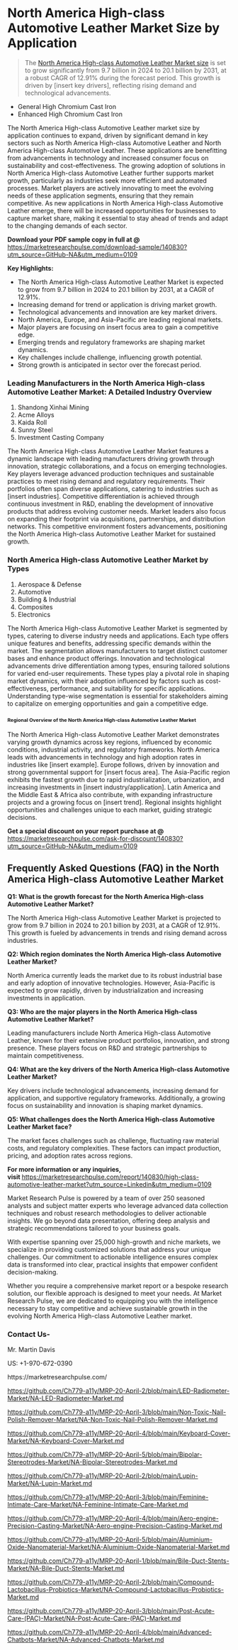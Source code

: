 <h1>North America High-class Automotive Leather Market&nbsp;Size by Application</h1><blockquote><p>The <a href="https://marketresearchpulse.com/download-sample/140830?utm_source=GitHub-NA&amp;utm_medium=0109">North America High-class Automotive Leather Market size</a> is set to grow significantly from 9.7 billion in 2024 to 20.1 billion by 2031, at a robust CAGR of 12.91% during the forecast period. This growth is driven by [insert key drivers], reflecting rising demand and technological advancements.</p></blockquote><ul><li>General High Chromium Cast Iron<li> Enhanced High Chromium Cast Iron</li></ul><p>The North America High-class Automotive Leather market size by application continues to expand, driven by significant demand in key sectors such as North America High-class Automotive Leather and North America High-class Automotive Leather. These applications are benefitting from advancements in technology and increased consumer focus on sustainability and cost-effectiveness. The growing adoption of solutions in North America High-class Automotive Leather further supports market growth, particularly as industries seek more efficient and automated processes. Market players are actively innovating to meet the evolving needs of these application segments, ensuring that they remain competitive. As new applications in North America High-class Automotive Leather emerge, there will be increased opportunities for businesses to capture market share, making it essential to stay ahead of trends and adapt to the changing demands of each sector.</p><p><strong>Download your PDF sample copy in full at @ </strong><a href="https://marketresearchpulse.com/download-sample/140830?utm_source=GitHub-NA&amp;utm_medium=0109">https://marketresearchpulse.com/download-sample/140830?utm_source=GitHub-NA&amp;utm_medium=0109</a></p><p><strong>Key Highlights: </strong></p><ul><li>The North America High-class Automotive Leather Market is expected to grow from 9.7 billion in 2024 to 20.1 billion by 2031, at a CAGR of 12.91%.</li><li>Increasing demand for trend or application is driving market growth.</li><li>Technological advancements and innovation are key market drivers.</li><li>North America, Europe, and Asia-Pacific are leading regional markets.</li><li>Major players are focusing on insert focus area to gain a competitive edge.</li><li>Emerging trends and regulatory frameworks are shaping market dynamics.</li><li>Key challenges include challenge, influencing growth potential.</li><li>Strong growth is anticipated in sector over the forecast period.</li></ul><h3>Leading Manufacturers in the North America High-class Automotive Leather Market: A Detailed Industry Overview</h3><ol><li>Shandong Xinhai Mining</li><li>Acme Alloys</li><li>Kaida Roll</li><li>Sunny Steel</li><li>Investment Casting Company</li></ol><div class="flex max-w-full flex-col flex-grow"><div class="min-h-8 text-message flex w-full flex-col items-end gap-2 whitespace-normal break-words [.text-message+&amp;]:mt-5" dir="auto" data-message-author-role="assistant" data-message-id="fd8432e4-4910-450d-b182-61b7bfb0a01f" data-message-model-slug="gpt-4o"><div class="flex w-full flex-col gap-1 empty:hidden first:pt-[3px]"><div class="markdown prose w-full break-words dark:prose-invert light"><p>The North America High-class Automotive Leather Market features a dynamic landscape with leading manufacturers driving growth through innovation, strategic collaborations, and a focus on emerging technologies. Key players leverage advanced production techniques and sustainable practices to meet rising demand and regulatory requirements. Their portfolios often span diverse applications, catering to industries such as [insert industries]. Competitive differentiation is achieved through continuous investment in R&amp;D, enabling the development of innovative products that address evolving customer needs. Market leaders also focus on expanding their footprint via acquisitions, partnerships, and distribution networks. This competitive environment fosters advancements, positioning the North America High-class Automotive Leather Market for sustained growth.</p></div></div></div></div><h3>North America High-class Automotive Leather Market by Types</h3><ol><li>Aerospace & Defense<li> Automotive<li> Building & Industrial<li> Composites<li> Electronics</li></ol><div class="flex max-w-full flex-col flex-grow"><div class="min-h-8 text-message flex w-full flex-col items-end gap-2 whitespace-normal break-words [.text-message+&amp;]:mt-5" dir="auto" data-message-author-role="assistant" data-message-id="084470be-0bb7-4664-bddf-5156b4f41249" data-message-model-slug="gpt-4o-mini"><div class="flex w-full flex-col gap-1 empty:hidden first:pt-[3px]"><div class="markdown prose w-full break-words dark:prose-invert light"><p>The North America High-class Automotive Leather Market is segmented by types, catering to diverse industry needs and applications. Each type offers unique features and benefits, addressing specific demands within the market. The segmentation allows manufacturers to target distinct customer bases and enhance product offerings. Innovation and technological advancements drive differentiation among types, ensuring tailored solutions for varied end-user requirements. These types play a pivotal role in shaping market dynamics, with their adoption influenced by factors such as cost-effectiveness, performance, and suitability for specific applications. Understanding type-wise segmentation is essential for stakeholders aiming to capitalize on emerging opportunities and gain a competitive edge.</p></div></div></div></div><h3><span style="font-size: 11px;">Regional Overview of the North America High-class Automotive Leather Market</span></h3><div class="flex max-w-full flex-col flex-grow"><div class="min-h-8 text-message flex w-full flex-col items-end gap-2 whitespace-normal break-words [.text-message+&amp;]:mt-5" dir="auto" data-message-author-role="assistant" data-message-id="e9038762-ce64-4e30-91c9-9bd413514231" data-message-model-slug="gpt-4o-mini"><div class="flex w-full flex-col gap-1 empty:hidden first:pt-[3px]"><div class="markdown prose w-full break-words dark:prose-invert light"><p>The North America High-class Automotive Leather Market demonstrates varying growth dynamics across key regions, influenced by economic conditions, industrial activity, and regulatory frameworks. North America leads with advancements in technology and high adoption rates in industries like [insert example]. Europe follows, driven by innovation and strong governmental support for [insert focus area]. The Asia-Pacific region exhibits the fastest growth due to rapid industrialization, urbanization, and increasing investments in [insert industry/application]. Latin America and the Middle East &amp; Africa also contribute, with expanding infrastructure projects and a growing focus on [insert trend]. Regional insights highlight opportunities and challenges unique to each market, guiding strategic decisions.</p></div></div></div></div><p><strong>Get a special discount on your report purchase at @ </strong><a href="https://marketresearchpulse.com/ask-for-discount/140830?utm_source=GitHub-NA&amp;utm_medium=0109">https://marketresearchpulse.com/ask-for-discount/140830?utm_source=GitHub-NA&amp;utm_medium=0109</a></p><h2>Frequently Asked Questions (FAQ) in the North America High-class Automotive Leather Market</h2><p><strong>Q1: What is the growth forecast for the North America High-class Automotive Leather Market?</strong></p><p>The North America High-class Automotive Leather Market is projected to grow from 9.7 billion in 2024 to 20.1 billion by 2031, at a CAGR of 12.91%. This growth is fueled by advancements in trends and rising demand across industries.</p><p><strong>Q2: Which region dominates the North America High-class Automotive Leather Market?</strong></p><p>North America currently leads the market due to its robust industrial base and early adoption of innovative technologies. However, Asia-Pacific is expected to grow rapidly, driven by industrialization and increasing investments in application.</p><p><strong>Q3: Who are the major players in the North America High-class Automotive Leather Market?</strong></p><p>Leading manufacturers include North America High-class Automotive Leather, known for their extensive product portfolios, innovation, and strong presence. These players focus on R&amp;D and strategic partnerships to maintain competitiveness.</p><p><strong>Q4: What are the key drivers of the North America High-class Automotive Leather Market?</strong></p><p>Key drivers include technological advancements, increasing demand for application, and supportive regulatory frameworks. Additionally, a growing focus on sustainability and innovation is shaping market dynamics.</p><p><strong>Q5: What challenges does the North America High-class Automotive Leather Market face?</strong></p><p>The market faces challenges such as challenge, fluctuating raw material costs, and regulatory complexities. These factors can impact production, pricing, and adoption rates across regions.</p><p><strong>For more information or any inquiries, visit&nbsp;</strong><a href="https://marketresearchpulse.com/report/140830/high-class-automotive-leather-market?utm_source=Linkedin&utm_medium=0109">https://marketresearchpulse.com/report/140830/high-class-automotive-leather-market?utm_source=Linkedin&utm_medium=0109</a></p><p>Market Research Pulse is powered by a team of over 250 seasoned analysts and subject matter experts who leverage advanced data collection techniques and robust research methodologies to deliver actionable insights. We go beyond data presentation, offering deep analysis and strategic recommendations tailored to your business goals.</p><p>With expertise spanning over 25,000 high-growth and niche markets, we specialize in providing customized solutions that address your unique challenges. Our commitment to actionable intelligence ensures complex data is transformed into clear, practical insights that empower confident decision-making.</p><p>Whether you require a comprehensive market report or a bespoke research solution, our flexible approach is designed to meet your needs. At Market Research Pulse, we are dedicated to equipping you with the intelligence necessary to stay competitive and achieve sustainable growth in the evolving North America High-class Automotive Leather market.</p><h3><strong>Contact Us-</strong></h3><p>Mr. Martin Davis</p><p>US: +1-970-672-0390</p><p>https://marketresearchpulse.com/</p><p><a href="https://github.com/Ch779-a11y/MRP-20-April-2/blob/main/LED-Radiometer-Market/NA-LED-Radiometer-Market.md">https://github.com/Ch779-a11y/MRP-20-April-2/blob/main/LED-Radiometer-Market/NA-LED-Radiometer-Market.md</a></p><p><a href="https://github.com/Ch779-a11y/MRP-20-April-3/blob/main/Non-Toxic-Nail-Polish-Remover-Market/NA-Non-Toxic-Nail-Polish-Remover-Market.md">https://github.com/Ch779-a11y/MRP-20-April-3/blob/main/Non-Toxic-Nail-Polish-Remover-Market/NA-Non-Toxic-Nail-Polish-Remover-Market.md</a></p><p><a href="https://github.com/Ch779-a11y/MRP-20-April-4/blob/main/Keyboard-Cover-Market/NA-Keyboard-Cover-Market.md">https://github.com/Ch779-a11y/MRP-20-April-4/blob/main/Keyboard-Cover-Market/NA-Keyboard-Cover-Market.md</a></p><p><a href="https://github.com/Ch779-a11y/MRP-20-April-5/blob/main/Bipolar-Stereotrodes-Market/NA-Bipolar-Stereotrodes-Market.md">https://github.com/Ch779-a11y/MRP-20-April-5/blob/main/Bipolar-Stereotrodes-Market/NA-Bipolar-Stereotrodes-Market.md</a></p><p><a href="https://github.com/Ch779-a11y/MRP-20-April-2/blob/main/Lupin-Market/NA-Lupin-Market.md">https://github.com/Ch779-a11y/MRP-20-April-2/blob/main/Lupin-Market/NA-Lupin-Market.md</a></p><p><a href="https://github.com/Ch779-a11y/MRP-20-April-3/blob/main/Feminine-Intimate-Care-Market/NA-Feminine-Intimate-Care-Market.md">https://github.com/Ch779-a11y/MRP-20-April-3/blob/main/Feminine-Intimate-Care-Market/NA-Feminine-Intimate-Care-Market.md</a></p><p><a href="https://github.com/Ch779-a11y/MRP-20-April-4/blob/main/Aero-engine-Precision-Casting-Market/NA-Aero-engine-Precision-Casting-Market.md">https://github.com/Ch779-a11y/MRP-20-April-4/blob/main/Aero-engine-Precision-Casting-Market/NA-Aero-engine-Precision-Casting-Market.md</a></p><p><a href="https://github.com/Ch779-a11y/MRP-20-April-5/blob/main/Aluminium-Oxide-Nanomaterial-Market/NA-Aluminium-Oxide-Nanomaterial-Market.md">https://github.com/Ch779-a11y/MRP-20-April-5/blob/main/Aluminium-Oxide-Nanomaterial-Market/NA-Aluminium-Oxide-Nanomaterial-Market.md</a></p><p><a href="https://github.com/Ch779-a11y/MRP-20-April-1/blob/main/Bile-Duct-Stents-Market/NA-Bile-Duct-Stents-Market.md">https://github.com/Ch779-a11y/MRP-20-April-1/blob/main/Bile-Duct-Stents-Market/NA-Bile-Duct-Stents-Market.md</a></p><p><a href="https://github.com/Ch779-a11y/MRP-20-April-2/blob/main/Compound-Lactobacillus-Probiotics-Market/NA-Compound-Lactobacillus-Probiotics-Market.md">https://github.com/Ch779-a11y/MRP-20-April-2/blob/main/Compound-Lactobacillus-Probiotics-Market/NA-Compound-Lactobacillus-Probiotics-Market.md</a></p><p><a href="https://github.com/Ch779-a11y/MRP-20-April-3/blob/main/Post-Acute-Care-(PAC)-Market/NA-Post-Acute-Care-(PAC)-Market.md">https://github.com/Ch779-a11y/MRP-20-April-3/blob/main/Post-Acute-Care-(PAC)-Market/NA-Post-Acute-Care-(PAC)-Market.md</a></p><p><a href="https://github.com/Ch779-a11y/MRP-20-April-4/blob/main/Advanced-Chatbots-Market/NA-Advanced-Chatbots-Market.md">https://github.com/Ch779-a11y/MRP-20-April-4/blob/main/Advanced-Chatbots-Market/NA-Advanced-Chatbots-Market.md</a></p>
